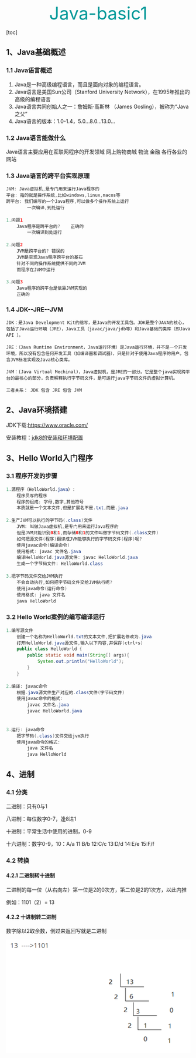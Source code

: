 <p align = "center" ><font size = 10， color = "#009999">Java-basic1</font></p>

[toc]

## 1、Java基础概述

### 1.1 Java语言概述

1. Java是一种高级编程语言，而且是面向对象的编程语言。
2. Java语言是美国Sun公司（Stanford University Network），在1995年推出的高级的编程语言
3. Java语言共同创始人之一：詹姆斯·高斯林 （James Gosling），被称为“Java之父”
4. Java语言的版本：1.0-1.4，5.0...8.0...13.0...

### 1.2 Java语言能做什么

Java语言主要应用在互联网程序的开发领域
网上购物商城
物流
金融
各行各业的网站

### 1.3 Java语言的跨平台实现原理

```java
JVM: Java虚拟机,是专门用来运行Java程序的
平台: 指的就是操作系统,比如windows,linux,macos等
跨平台: 我们编写的一个Java程序,可以做多个操作系统上运行
		一次编译,到处运行
    
1.问题1
	Java程序是跨平台的?	正确的
		一次编译到处运行

2.问题2
	JVM是跨平台的? 错误的
	JVM是实现Java程序跨平台的基石
	针对不同的操作系统提供不同的JVM
	而程序在JVM中运行

3.问题3
	Java程序的跨平台是依靠JVM实现的
	正确的
```

### 1.4 JDK--JRE--JVM

```
JDK：是Java Development Kit的缩写，是Java的开发工具包。JDK是整个JAVA的核心，包括了Java运行环境（JRE），Java工具（javac/java/jdb等）和Java基础的类库（即Java API ）。

JRE：（Java Runtime Environment，Java运行环境）是Java运行环境，并不是一个开发环境，所以没有包含任何开发工具（如编译器和调试器），只是针对于使用Java程序的用户。包含JVM标准实现及Java核心类库。

JVM：(Java Virtual Mechinal)，Java虚拟机，是JRE的一部分。它是整个java实现跨平台的最核心的部分，负责解释执行字节码文件，是可运行java字节码文件的虚拟计算机。

三者关系： JDK 包含 JRE 包含 JVM
```

## 2、Java环境搭建

JDK下载:https://www.oracle.com/

安装教程：[jdk8的安装和环境配置](https://zhuanlan.zhihu.com/p/147985069)

## 3、Hello World入门程序

### 3.1 程序开发的步骤

```java
1.源程序（HelloWorld.java）:
	程序员写的程序
	程序的组成: 字母,数字,其他符号
	本质就是一个文本文件,但是扩展名不是.txt,而是.java
    
2.生产JVM可以执行的字节码(.class)文件
    JVM: 叫做Java虚拟机,是专门用来运行Java程序的
    但是JVM只能识别0和1,而存储0和1的文件叫做字节码文件(.class文件)
    如何把源文件(程序)翻译成JVM能够执行的字节码文件(程序)呢?
    使用javac命令(编译命令)
    使用格式: javac 文件名.java
    编译HelloWorld.java源文件: javac HelloWorld.java
    生成一个字节码文件: HelloWorld.class 
        
3.把字节码文件交给JVM执行
	不会自动执行,如何把字节码文件交给JVM执行呢?
    使用java命令(运行命令)
	使用格式: java 文件名
	java HelloWorld
```

### 3.2 Hello World案例的编写编译运行

```java
1.编写源文件
    创建一个名称为HelloWorld.txt的文本文件,把扩展名修改为.java
    打开HelloWorld.java源文件,输入以下内容,并保存(ctrl+s)
    public class HelloWorld {
        public static void main(String[] args){
            System.out.println("HelloWorld");
        }
    }

2.编译: javac命令
    根据.java源文件生产对应的.class文件(字节码文件)
    使用javac命令的格式:
		javac 文件名.java
        javac HelloWorld.java
            
            
3.运行: java命令            
    把字节码(.class)文件交给jvm执行
    使用java命令的格式:
		java 文件名
        java HelloWorld 
```

## 4、进制

### 4.1 分类

二进制：只有0与1

八进制：每位数字0-7，逢8进1

十进制：平常生活中使用的进制，0-9

十六进制：数字0-9，10：A/a    11:B/b    12:C/c    13:D/d   14:E/e    15:F/f

### 4.2 转换

#### 4.2.1 二进制转十进制

二进制的每一位（从右向左）第一位是2的0次方，第二位是2的1次方，以此内推

例如：1101（2）= 13

#### 4.2.2 十进制转二进制

数字除以2取余数，倒过来返回写就是二进制

![](images\十转二.png)

